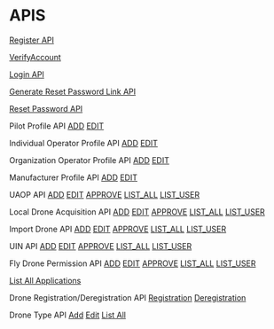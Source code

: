 # APIS

[Register API](apis/register)

[VerifyAccount](apis/verifyAccountEmail)

[Login API](apis/login)

[Generate Reset Password Link API](apis/generateResetPasswordLink)

[Reset Password API](apis/resetPassword)

Pilot Profile API
[ADD](apis/pilotProfileAdd)
[EDIT](apis/pilotProfileEdit)

Individual Operator Profile API
[ADD](apis/individualOperatorAdd)
[EDIT](apis/individualOperatorEdit)

Organization Operator Profile API
[ADD](apis/orgOperatorAdd)
[EDIT](apis/orgOperatorEdit)

Manufacturer Profile API
[ADD](apis/manufacturerProfileAdd)
[EDIT](apis/manufacturerProfileEdit)

UAOP API
[ADD](apis/uaopAdd)
[EDIT](apis/uaopEdit)
[APPROVE](apis/uaopApprove)
[LIST_ALL](apis/uaopListAll)
[LIST_USER](apis/uaopListUser)


Local Drone Acquisition API
[ADD](apis/localAcquisitionAdd)
[EDIT](apis/localAcquisitionEdit)
[APPROVE](apis/localAcquisitionApprove)
[LIST_ALL](apis/localAcquisitionListAll)
[LIST_USER](apis/localAcquisitionListUser)


Import Drone API
[ADD](apis/importDroneAdd)
[EDIT](apis/importDroneEdit)
[APPROVE](apis/importDroneApprove)
[LIST_ALL](apis/importDroneListAll)
[LIST_USER](apis/importDroneListUser)

UIN API
[ADD](apis/uinAdd)
[EDIT](apis/uinEdit)
[APPROVE](apis/uinApprove)
[LIST_ALL](apis/uinListAll)
[LIST_USER](apis/uinListUser)

Fly Drone Permission API
[ADD](apis/flyDronePermissionAdd)
[EDIT](apis/flyDronePermissionEdit)
[APPROVE](apis/flyDronePermissionApprove)
[LIST_ALL](apis/flyDronePermissionListAll)
[LIST_USER](apis/flyDronePermissionListUser)

[List All Applications](apis/applicationsListAll)

Drone Registration/Deregistration API
[Registration](apis/droneDeviceRegister)
[Deregistration](apis/droneDeviceDeregister)

Drone Type API
[Add](apis/droneTypeAdd)
[Edit](apis/droneTypeEdit)
[List All](apis/droneTypeListAll)





